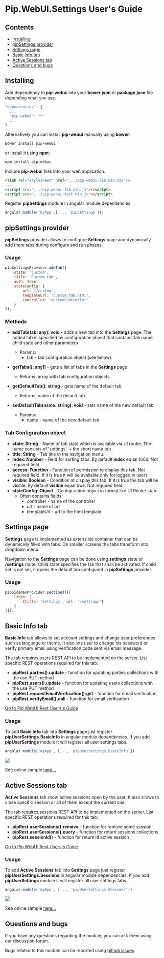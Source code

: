 # Pip.WebUI.Settings User's Guide

## <a name="contents"></a> Contents
- [Installing](#install)
- [pipSettings provider](#settings_provider)
- [Settings page](#settings_page)
- [Basic Info tab](#basic_info_tab)
- [Active Sessions tab](#active_sessions_tab)
- [Questions and bugs](#issues)


## <a name="install"></a> Installing

Add dependency to **pip-webui** into your **bower.json** or **package.json** file depending what you use.
```javascript
"dependencies": {
  ...
  "pip-webui": "*"
  ...
}
```

Alternatively you can install **pip-webui** manually using **bower**:
```bash
bower install pip-webui
```

or install it using **npm**:
```bash
npm install pip-webui
```

Include **pip-webui** files into your web application.
```html
<link rel="stylesheet" href=".../pip-webui-lib.min.css"/>
...
<script src=".../pip-webui-lib.min.js"></script>
<script src=".../pip-webui-test.min.js"></script>
```

Register **pipSettings** module in angular module dependencies.
```javascript
angular.module('myApp',[..., 'pipSettings']);
```

## <a name="settings_provider"></a> pipSettings provider

**pipSettings** provider allows to configure **Settings** page
and dynamically add there tabs during configure and run phases.

### Usage
```javascript
pipSettingsProvider.addTab({
    state: 'custom',
    title: 'Custom tab',
    auth: true,
    stateConfig: {
        url: '/custom',
        templateUrl: 'custom_tab.html',
        controller: 'customController'
    }
});
```

### Methods

* **addTab(tab: any): void** - adds a new tab into the **Settings** page. The added tab is specified by configuration object that contains tab name, child state and other parameters
  - Params:
    + tab - tab configuration object (see below).

* **getTabs(): any[]** - gets a list of tabs in the **Settings** page
  - Returns: array with tab configuration objects
  
* **getDefaultTab(): string** - gets name of the default tab
  - Returns: name of the default tab

* **setDefaultTab(name: string): void** - sets name of the new default tab
  - Params:
    + name - name of the new default tab

### Tab Configuration object

* **state: String** - Name of tab state which is available via UI router. The name consists of 'settings.' + the short name tab
* **title: String** - Tab title in the navigation menu.
* **index: Number** - Field for sorting tabs. By default **index** equal 1000. Not required field.
* **access: Function** - Function of permission to display this tab. Not required field. If it is true it will be available only for logged in users
* **visible: Boolean** - Condition of display this tab. If it is true the tab will be visible. By default **visible** equal true. Not required field.
* **stateConfig: Object** - Configuration object in format like UI Router state
    - Often contains fields:
        + controller - name of the controller
        + url - name of url
        + templateUrl - url to the html template

## <a name="settings_page"></a> Settings page

**Settings** page is implemented as extensible container that can be dynamically filled with tabs.
On smaller screens the tabs transform into dropdown menu.

Navigation to the **Settings** page can be done using **settings** state or **/settings** route. 
Child state specifies the tab that shall be activated. If child set is not set, it opens the default tab
configured in **pipSettings** provider.

### Usage

```javascript
pipSideNavProvider.sections([{
    links: [
        {title: 'Settings', url: '/settings'}
    ]
}]);
```

## <a name="basic_info_tab"></a> Basic Info tab

**Basic Info** tab allows to set account settings and change user preferences such as language or theme. It also lets user 
to change his password or verify primary email using verification code sent via email message.

The tab requires users REST API to be implemented on the server.
List specific REST operations required for this tab:
* **pipRest.parties().update** - function for updating parties collections with the use PUT method
* **pipRest.users().update** - function for updating users collections with the use PUT method
* **pipRest.requestEmailVerification().get** - function for email verification
* **pipRest.verifyEmail().call** - function for email verification

[Go to Pip.WebUI.Rest Users's Guide](https://github.com/pip-webui/pip-webui-rest/blob/master/doc/UsersGuide.md)

### Usage

To add **Basic Info** tab into **Settings** page just register **pipUserSettings.BasicInfo** in angular module dependencies.
If you add **pipUserSettings** module it will register all user settings tabs.
```javascript
angular.module('myApp', [..., 'pipUserSettings.BasicInfo'])
```

<img src="images/img-settings-basic-info.png"/>

See online sample [here...](http://webui.pipdevs.com/pip-webui-settings/index.html#/settings/basic_info)


## <a name="sessions_tab"></a> Active Sessions tab

**Active Sessions** tab show active sessions open by the user. It also allows to close specific session or all of them
except the current one.

The tab requires sessions REST API to be implemented on the server.
List specific REST operations required for this tab:
* **pipRest.userSessions().remove** - function for remove some session
* **pipRest.userSessions().query** - function for return sessions collections
* **pipRest.sessionId()** - function for return id active session

[Go to Pip.WebUI.Rest Users's Guide](https://github.com/pip-webui/pip-webui-rest/blob/master/doc/UsersGuide.md)


### Usage

To add **Active Sessions** tab into **Settings** page just register **pipUserSettings.Sessions** in angular module dependencies.
If you add **pipUserSettings** module it will register all user settings tabs.
```javascript
angular.module('myApp', [..., 'pipUserSettings.Sessions'])
```

<img src="images/img-settings-active-sessions.png"/>

See online sample [here...](http://webui.pipdevs.com/pip-webui-settings/index.html#/settings/sessions)


## <a name="issues"></a> Questions and bugs

If you have any questions regarding the module, you can ask them using our 
[discussion forum](https://groups.google.com/forum/#!forum/pip-webui).

Bugs related to this module can be reported using [github issues](https://github.com/pip-webui/pip-webui-settings/issues).
